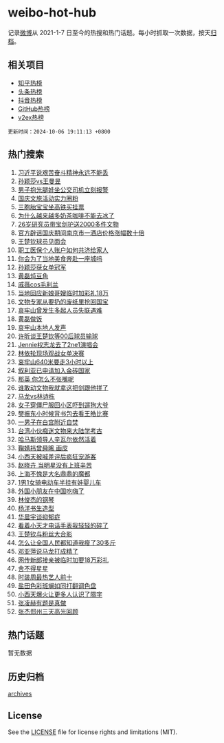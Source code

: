 # weibo-hot-hub

记录[微博](https://www.weibo.com)从 2021-1-7 日至今的热搜和热门话题。每小时抓取一次数据，按天[归档](archives)。

## 相关项目

- [知乎热榜](https://github.com/lonnyzhang423/zhihu-hot-hub)
- [头条热榜](https://github.com/lonnyzhang423/toutiao-hot-hub)
- [抖音热榜](https://github.com/lonnyzhang423/douyin-hot-hub)
- [GitHub热榜](https://github.com/lonnyzhang423/github-hot-hub)
- [v2ex热榜](https://github.com/lonnyzhang423/v2ex-hot-hub)


`更新时间：2024-10-06 19:11:13 +0800`

## 热门搜索

1. [习近平说艰苦奋斗精神永远不能丢](https://m.weibo.cn/search?containerid=100103type%3D1%26t%3D10%26q%3D%23%E4%B9%A0%E8%BF%91%E5%B9%B3%E8%AF%B4%E8%89%B0%E8%8B%A6%E5%A5%8B%E6%96%97%E7%B2%BE%E7%A5%9E%E6%B0%B8%E8%BF%9C%E4%B8%8D%E8%83%BD%E4%B8%A2%23&stream_entry_id=51&isnewpage=1&extparam=seat%3D1%26c_type%3D51%26stream_entry_id%3D51%26cate%3D10103%26dgr%3D0%26pos%3D0%26filter_type%3Drealtimehot%26q%3D%2523%25E4%25B9%25A0%25E8%25BF%2591%25E5%25B9%25B3%25E8%25AF%25B4%25E8%2589%25B0%25E8%258B%25A6%25E5%25A5%258B%25E6%2596%2597%25E7%25B2%25BE%25E7%25A5%259E%25E6%25B0%25B8%25E8%25BF%259C%25E4%25B8%258D%25E8%2583%25BD%25E4%25B8%25A2%2523%26display_time%3D1728213072%26pre_seqid%3D17282130722320117650796)
1. [孙颖莎vs王曼昱](https://m.weibo.cn/search?containerid=100103type%3D1%26t%3D10%26q%3D%23%E5%AD%99%E9%A2%96%E8%8E%8Evs%E7%8E%8B%E6%9B%BC%E6%98%B1%23&stream_entry_id=31&isnewpage=1&extparam=seat%3D1%26flag%3D1%26band_rank%3D1%26filter_type%3Drealtimehot%26q%3D%2523%25E5%25AD%2599%25E9%25A2%2596%25E8%258E%258Evs%25E7%258E%258B%25E6%259B%25BC%25E6%2598%25B1%2523%26dgr%3D0%26c_type%3D31%26cate%3D5001%26lcate%3D5001%26realpos%3D1%26pos%3D0%26stream_entry_id%3D31%26display_time%3D1728213072%26pre_seqid%3D17282130722320117650796)
1. [男子抱光腿娃坐公交司机立刻报警](https://m.weibo.cn/search?containerid=100103type%3D1%26t%3D10%26q%3D%23%E7%94%B7%E5%AD%90%E6%8A%B1%E5%85%89%E8%85%BF%E5%A8%83%E5%9D%90%E5%85%AC%E4%BA%A4%E5%8F%B8%E6%9C%BA%E7%AB%8B%E5%88%BB%E6%8A%A5%E8%AD%A6%23&stream_entry_id=31&isnewpage=1&extparam=seat%3D1%26flag%3D32768%26band_rank%3D2%26filter_type%3Drealtimehot%26q%3D%2523%25E7%2594%25B7%25E5%25AD%2590%25E6%258A%25B1%25E5%2585%2589%25E8%2585%25BF%25E5%25A8%2583%25E5%259D%2590%25E5%2585%25AC%25E4%25BA%25A4%25E5%258F%25B8%25E6%259C%25BA%25E7%25AB%258B%25E5%2588%25BB%25E6%258A%25A5%25E8%25AD%25A6%2523%26dgr%3D0%26c_type%3D31%26cate%3D5001%26lcate%3D5001%26realpos%3D2%26pos%3D1%26stream_entry_id%3D31%26display_time%3D1728213072%26pre_seqid%3D17282130722320117650796)
1. [国庆文旅活动实力圈粉](https://m.weibo.cn/search?containerid=100103type%3D1%26t%3D10%26q%3D%23%E5%9B%BD%E5%BA%86%E6%96%87%E6%97%85%E6%B4%BB%E5%8A%A8%E5%AE%9E%E5%8A%9B%E5%9C%88%E7%B2%89%23&stream_entry_id=31&isnewpage=1&extparam=seat%3D1%26flag%3D0%26band_rank%3D3%26filter_type%3Drealtimehot%26q%3D%2523%25E5%259B%25BD%25E5%25BA%2586%25E6%2596%2587%25E6%2597%2585%25E6%25B4%25BB%25E5%258A%25A8%25E5%25AE%259E%25E5%258A%259B%25E5%259C%2588%25E7%25B2%2589%2523%26dgr%3D0%26c_type%3D31%26cate%3D5001%26lcate%3D5001%26realpos%3D3%26pos%3D2%26stream_entry_id%3D31%26display_time%3D1728213072%26pre_seqid%3D17282130722320117650796)
1. [三胞胎宝宝坐高铁买挂票](https://m.weibo.cn/search?containerid=100103type%3D1%26t%3D10%26q%3D%23%E4%B8%89%E8%83%9E%E8%83%8E%E5%AE%9D%E5%AE%9D%E5%9D%90%E9%AB%98%E9%93%81%E4%B9%B0%E6%8C%82%E7%A5%A8%23&stream_entry_id=31&isnewpage=1&extparam=seat%3D1%26flag%3D0%26band_rank%3D4%26filter_type%3Drealtimehot%26q%3D%2523%25E4%25B8%2589%25E8%2583%259E%25E8%2583%258E%25E5%25AE%259D%25E5%25AE%259D%25E5%259D%2590%25E9%25AB%2598%25E9%2593%2581%25E4%25B9%25B0%25E6%258C%2582%25E7%25A5%25A8%2523%26dgr%3D0%26c_type%3D31%26cate%3D5001%26lcate%3D5001%26realpos%3D4%26pos%3D3%26stream_entry_id%3D31%26display_time%3D1728213072%26pre_seqid%3D17282130722320117650796)
1. [为什么越来越多奶茶咖啡不能去冰了](https://m.weibo.cn/search?containerid=100103type%3D1%26t%3D10%26q%3D%23%E4%B8%BA%E4%BB%80%E4%B9%88%E8%B6%8A%E6%9D%A5%E8%B6%8A%E5%A4%9A%E5%A5%B6%E8%8C%B6%E5%92%96%E5%95%A1%E4%B8%8D%E8%83%BD%E5%8E%BB%E5%86%B0%E4%BA%86%23&stream_entry_id=31&isnewpage=1&extparam=seat%3D1%26flag%3D0%26band_rank%3D5%26filter_type%3Drealtimehot%26q%3D%2523%25E4%25B8%25BA%25E4%25BB%2580%25E4%25B9%2588%25E8%25B6%258A%25E6%259D%25A5%25E8%25B6%258A%25E5%25A4%259A%25E5%25A5%25B6%25E8%258C%25B6%25E5%2592%2596%25E5%2595%25A1%25E4%25B8%258D%25E8%2583%25BD%25E5%258E%25BB%25E5%2586%25B0%25E4%25BA%2586%2523%26dgr%3D0%26c_type%3D31%26cate%3D5001%26lcate%3D5001%26realpos%3D5%26pos%3D4%26stream_entry_id%3D31%26display_time%3D1728213072%26pre_seqid%3D17282130722320117650796)
1. [26岁研究员带宝剑护送2000多件文物](https://m.weibo.cn/search?containerid=100103type%3D1%26t%3D10%26q%3D%2326%E5%B2%81%E7%A0%94%E7%A9%B6%E5%91%98%E5%B8%A6%E5%AE%9D%E5%89%91%E6%8A%A4%E9%80%812000%E5%A4%9A%E4%BB%B6%E6%96%87%E7%89%A9%23&stream_entry_id=31&isnewpage=1&extparam=seat%3D1%26flag%3D0%26band_rank%3D6%26filter_type%3Drealtimehot%26q%3D%252326%25E5%25B2%2581%25E7%25A0%2594%25E7%25A9%25B6%25E5%2591%2598%25E5%25B8%25A6%25E5%25AE%259D%25E5%2589%2591%25E6%258A%25A4%25E9%2580%25812000%25E5%25A4%259A%25E4%25BB%25B6%25E6%2596%2587%25E7%2589%25A9%2523%26dgr%3D0%26c_type%3D31%26cate%3D5001%26lcate%3D5001%26realpos%3D6%26pos%3D5%26stream_entry_id%3D31%26display_time%3D1728213072%26pre_seqid%3D17282130722320117650796)
1. [官方辟谣国庆期间南京市一酒店价格涨幅数十倍](https://m.weibo.cn/search?containerid=100103type%3D1%26t%3D10%26q%3D%23%E5%AE%98%E6%96%B9%E8%BE%9F%E8%B0%A3%E5%9B%BD%E5%BA%86%E6%9C%9F%E9%97%B4%E5%8D%97%E4%BA%AC%E5%B8%82%E4%B8%80%E9%85%92%E5%BA%97%E4%BB%B7%E6%A0%BC%E6%B6%A8%E5%B9%85%E6%95%B0%E5%8D%81%E5%80%8D%23&stream_entry_id=31&isnewpage=1&extparam=seat%3D1%26lcate%3D5001%26band_rank%3D7%26filter_type%3Drealtimehot%26pos%3D6%26c_type%3D31%26dgr%3D0%26cate%3D5001%26is_ad_pos%3D1%26q%3D%2523%25E5%25AE%2598%25E6%2596%25B9%25E8%25BE%259F%25E8%25B0%25A3%25E5%259B%25BD%25E5%25BA%2586%25E6%259C%259F%25E9%2597%25B4%25E5%258D%2597%25E4%25BA%25AC%25E5%25B8%2582%25E4%25B8%2580%25E9%2585%2592%25E5%25BA%2597%25E4%25BB%25B7%25E6%25A0%25BC%25E6%25B6%25A8%25E5%25B9%2585%25E6%2595%25B0%25E5%258D%2581%25E5%2580%258D%2523%26adid%3D258376%26stream_entry_id%3D31%26display_time%3D1728213072%26pre_seqid%3D17282130722320117650796)
1. [王楚钦球员见面会](https://m.weibo.cn/search?containerid=100103type%3D1%26t%3D10%26q%3D%23%E7%8E%8B%E6%A5%9A%E9%92%A6%E7%90%83%E5%91%98%E8%A7%81%E9%9D%A2%E4%BC%9A%23&stream_entry_id=31&isnewpage=1&extparam=seat%3D1%26flag%3D1%26band_rank%3D7%26filter_type%3Drealtimehot%26q%3D%2523%25E7%258E%258B%25E6%25A5%259A%25E9%2592%25A6%25E7%2590%2583%25E5%2591%2598%25E8%25A7%2581%25E9%259D%25A2%25E4%25BC%259A%2523%26dgr%3D0%26c_type%3D31%26cate%3D5001%26lcate%3D5001%26realpos%3D7%26pos%3D7%26stream_entry_id%3D31%26display_time%3D1728213072%26pre_seqid%3D17282130722320117650796)
1. [职工医保个人账户如何共济给家人](https://m.weibo.cn/search?containerid=100103type%3D1%26t%3D10%26q%3D%23%E8%81%8C%E5%B7%A5%E5%8C%BB%E4%BF%9D%E4%B8%AA%E4%BA%BA%E8%B4%A6%E6%88%B7%E5%A6%82%E4%BD%95%E5%85%B1%E6%B5%8E%E7%BB%99%E5%AE%B6%E4%BA%BA%23&stream_entry_id=31&isnewpage=1&extparam=seat%3D1%26flag%3D0%26band_rank%3D8%26filter_type%3Drealtimehot%26q%3D%2523%25E8%2581%258C%25E5%25B7%25A5%25E5%258C%25BB%25E4%25BF%259D%25E4%25B8%25AA%25E4%25BA%25BA%25E8%25B4%25A6%25E6%2588%25B7%25E5%25A6%2582%25E4%25BD%2595%25E5%2585%25B1%25E6%25B5%258E%25E7%25BB%2599%25E5%25AE%25B6%25E4%25BA%25BA%2523%26dgr%3D0%26c_type%3D31%26cate%3D5001%26lcate%3D5001%26realpos%3D8%26pos%3D8%26stream_entry_id%3D31%26display_time%3D1728213072%26pre_seqid%3D17282130722320117650796)
1. [你会为了当地美食奔赴一座城吗](https://m.weibo.cn/search?containerid=100103type%3D1%26t%3D10%26q%3D%23%E4%BD%A0%E4%BC%9A%E4%B8%BA%E4%BA%86%E5%BD%93%E5%9C%B0%E7%BE%8E%E9%A3%9F%E5%A5%94%E8%B5%B4%E4%B8%80%E5%BA%A7%E5%9F%8E%E5%90%97%23&stream_entry_id=31&isnewpage=1&extparam=seat%3D1%26flag%3D0%26band_rank%3D9%26filter_type%3Drealtimehot%26q%3D%2523%25E4%25BD%25A0%25E4%25BC%259A%25E4%25B8%25BA%25E4%25BA%2586%25E5%25BD%2593%25E5%259C%25B0%25E7%25BE%258E%25E9%25A3%259F%25E5%25A5%2594%25E8%25B5%25B4%25E4%25B8%2580%25E5%25BA%25A7%25E5%259F%258E%25E5%2590%2597%2523%26dgr%3D0%26c_type%3D31%26cate%3D5001%26lcate%3D5001%26realpos%3D9%26pos%3D9%26stream_entry_id%3D31%26display_time%3D1728213072%26pre_seqid%3D17282130722320117650796)
1. [孙颖莎获女单冠军](https://m.weibo.cn/search?containerid=100103type%3D1%26t%3D10%26q%3D%E5%AD%99%E9%A2%96%E8%8E%8E%E8%8E%B7%E5%A5%B3%E5%8D%95%E5%86%A0%E5%86%9B&stream_entry_id=31&isnewpage=1&extparam=seat%3D1%26flag%3D1%26band_rank%3D10%26filter_type%3Drealtimehot%26q%3D%25E5%25AD%2599%25E9%25A2%2596%25E8%258E%258E%25E8%258E%25B7%25E5%25A5%25B3%25E5%258D%2595%25E5%2586%25A0%25E5%2586%259B%26dgr%3D0%26c_type%3D31%26cate%3D5001%26lcate%3D5001%26realpos%3D10%26pos%3D10%26stream_entry_id%3D31%26display_time%3D1728213072%26pre_seqid%3D17282130722320117650796)
1. [黄磊炖豆角](https://m.weibo.cn/search?containerid=100103type%3D1%26t%3D10%26q%3D%E9%BB%84%E7%A3%8A%E7%82%96%E8%B1%86%E8%A7%92&stream_entry_id=31&isnewpage=1&extparam=seat%3D1%26flag%3D1%26band_rank%3D11%26filter_type%3Drealtimehot%26q%3D%25E9%25BB%2584%25E7%25A3%258A%25E7%2582%2596%25E8%25B1%2586%25E8%25A7%2592%26dgr%3D0%26c_type%3D31%26cate%3D5001%26lcate%3D5001%26realpos%3D11%26pos%3D11%26stream_entry_id%3D31%26display_time%3D1728213072%26pre_seqid%3D17282130722320117650796)
1. [戚薇cos毛利兰](https://m.weibo.cn/search?containerid=100103type%3D1%26t%3D10%26q%3D%23%E6%88%9A%E8%96%87cos%E6%AF%9B%E5%88%A9%E5%85%B0%23&stream_entry_id=31&isnewpage=1&extparam=seat%3D1%26flag%3D1%26band_rank%3D12%26filter_type%3Drealtimehot%26q%3D%2523%25E6%2588%259A%25E8%2596%2587cos%25E6%25AF%259B%25E5%2588%25A9%25E5%2585%25B0%2523%26dgr%3D0%26c_type%3D31%26cate%3D5001%26lcate%3D5001%26realpos%3D12%26pos%3D12%26stream_entry_id%3D31%26display_time%3D1728213072%26pre_seqid%3D17282130722320117650796)
1. [当地回应新娘哥嫂临时加彩礼18万](https://m.weibo.cn/search?containerid=100103type%3D1%26t%3D10%26q%3D%23%E5%BD%93%E5%9C%B0%E5%9B%9E%E5%BA%94%E6%96%B0%E5%A8%98%E5%93%A5%E5%AB%82%E4%B8%B4%E6%97%B6%E5%8A%A0%E5%BD%A9%E7%A4%BC18%E4%B8%87%23&stream_entry_id=31&isnewpage=1&extparam=seat%3D1%26flag%3D1%26band_rank%3D13%26filter_type%3Drealtimehot%26q%3D%2523%25E5%25BD%2593%25E5%259C%25B0%25E5%259B%259E%25E5%25BA%2594%25E6%2596%25B0%25E5%25A8%2598%25E5%2593%25A5%25E5%25AB%2582%25E4%25B8%25B4%25E6%2597%25B6%25E5%258A%25A0%25E5%25BD%25A9%25E7%25A4%25BC18%25E4%25B8%2587%2523%26dgr%3D0%26c_type%3D31%26cate%3D5001%26lcate%3D5001%26realpos%3D13%26pos%3D13%26stream_entry_id%3D31%26display_time%3D1728213072%26pre_seqid%3D17282130722320117650796)
1. [文物专家从要扔的废纸里抢回国宝](https://m.weibo.cn/search?containerid=100103type%3D1%26t%3D10%26q%3D%23%E6%96%87%E7%89%A9%E4%B8%93%E5%AE%B6%E4%BB%8E%E8%A6%81%E6%89%94%E7%9A%84%E5%BA%9F%E7%BA%B8%E9%87%8C%E6%8A%A2%E5%9B%9E%E5%9B%BD%E5%AE%9D%23&stream_entry_id=31&isnewpage=1&extparam=seat%3D1%26flag%3D1%26band_rank%3D14%26filter_type%3Drealtimehot%26q%3D%2523%25E6%2596%2587%25E7%2589%25A9%25E4%25B8%2593%25E5%25AE%25B6%25E4%25BB%258E%25E8%25A6%2581%25E6%2589%2594%25E7%259A%2584%25E5%25BA%259F%25E7%25BA%25B8%25E9%2587%258C%25E6%258A%25A2%25E5%259B%259E%25E5%259B%25BD%25E5%25AE%259D%2523%26dgr%3D0%26c_type%3D31%26cate%3D5001%26lcate%3D5001%26realpos%3D14%26pos%3D14%26stream_entry_id%3D31%26display_time%3D1728213072%26pre_seqid%3D17282130722320117650796)
1. [哀牢山曾发生多起人员失联遇难](https://m.weibo.cn/search?containerid=100103type%3D1%26t%3D10%26q%3D%23%E5%93%80%E7%89%A2%E5%B1%B1%E6%9B%BE%E5%8F%91%E7%94%9F%E5%A4%9A%E8%B5%B7%E4%BA%BA%E5%91%98%E5%A4%B1%E8%81%94%E9%81%87%E9%9A%BE%23&stream_entry_id=31&isnewpage=1&extparam=seat%3D1%26flag%3D0%26band_rank%3D15%26filter_type%3Drealtimehot%26q%3D%2523%25E5%2593%2580%25E7%2589%25A2%25E5%25B1%25B1%25E6%259B%25BE%25E5%258F%2591%25E7%2594%259F%25E5%25A4%259A%25E8%25B5%25B7%25E4%25BA%25BA%25E5%2591%2598%25E5%25A4%25B1%25E8%2581%2594%25E9%2581%2587%25E9%259A%25BE%2523%26dgr%3D0%26c_type%3D31%26cate%3D5001%26lcate%3D5001%26realpos%3D15%26pos%3D15%26stream_entry_id%3D31%26display_time%3D1728213072%26pre_seqid%3D17282130722320117650796)
1. [黄磊做饭](https://m.weibo.cn/search?containerid=100103type%3D1%26t%3D10%26q%3D%E9%BB%84%E7%A3%8A%E5%81%9A%E9%A5%AD&stream_entry_id=31&isnewpage=1&extparam=seat%3D1%26flag%3D2%26band_rank%3D16%26filter_type%3Drealtimehot%26q%3D%25E9%25BB%2584%25E7%25A3%258A%25E5%2581%259A%25E9%25A5%25AD%26dgr%3D0%26c_type%3D31%26cate%3D5001%26lcate%3D5001%26realpos%3D16%26pos%3D16%26stream_entry_id%3D31%26display_time%3D1728213072%26pre_seqid%3D17282130722320117650796)
1. [哀牢山本地人发声](https://m.weibo.cn/search?containerid=100103type%3D1%26t%3D10%26q%3D%23%E5%93%80%E7%89%A2%E5%B1%B1%E6%9C%AC%E5%9C%B0%E4%BA%BA%E5%8F%91%E5%A3%B0%23&stream_entry_id=31&isnewpage=1&extparam=seat%3D1%26flag%3D2%26band_rank%3D17%26filter_type%3Drealtimehot%26q%3D%2523%25E5%2593%2580%25E7%2589%25A2%25E5%25B1%25B1%25E6%259C%25AC%25E5%259C%25B0%25E4%25BA%25BA%25E5%258F%2591%25E5%25A3%25B0%2523%26dgr%3D0%26c_type%3D31%26cate%3D5001%26lcate%3D5001%26realpos%3D17%26pos%3D17%26stream_entry_id%3D31%26display_time%3D1728213072%26pre_seqid%3D17282130722320117650796)
1. [许昕谈王楚钦等00后球员输球](https://m.weibo.cn/search?containerid=100103type%3D1%26t%3D10%26q%3D%23%E8%AE%B8%E6%98%95%E8%B0%88%E7%8E%8B%E6%A5%9A%E9%92%A6%E7%AD%8900%E5%90%8E%E7%90%83%E5%91%98%E8%BE%93%E7%90%83%23&stream_entry_id=31&isnewpage=1&extparam=seat%3D1%26flag%3D1%26band_rank%3D18%26filter_type%3Drealtimehot%26q%3D%2523%25E8%25AE%25B8%25E6%2598%2595%25E8%25B0%2588%25E7%258E%258B%25E6%25A5%259A%25E9%2592%25A6%25E7%25AD%258900%25E5%2590%258E%25E7%2590%2583%25E5%2591%2598%25E8%25BE%2593%25E7%2590%2583%2523%26dgr%3D0%26c_type%3D31%26cate%3D5001%26lcate%3D5001%26realpos%3D18%26pos%3D18%26stream_entry_id%3D31%26display_time%3D1728213072%26pre_seqid%3D17282130722320117650796)
1. [Jennie权志龙去了2ne1演唱会](https://m.weibo.cn/search?containerid=100103type%3D1%26t%3D10%26q%3D%23Jennie%E6%9D%83%E5%BF%97%E9%BE%99%E5%8E%BB%E4%BA%862ne1%E6%BC%94%E5%94%B1%E4%BC%9A%23&stream_entry_id=31&isnewpage=1&extparam=seat%3D1%26flag%3D1%26band_rank%3D19%26filter_type%3Drealtimehot%26q%3D%2523Jennie%25E6%259D%2583%25E5%25BF%2597%25E9%25BE%2599%25E5%258E%25BB%25E4%25BA%25862ne1%25E6%25BC%2594%25E5%2594%25B1%25E4%25BC%259A%2523%26dgr%3D0%26c_type%3D31%26cate%3D5001%26lcate%3D5001%26realpos%3D19%26pos%3D19%26stream_entry_id%3D31%26display_time%3D1728213072%26pre_seqid%3D17282130722320117650796)
1. [林依轮现场观战女单决赛](https://m.weibo.cn/search?containerid=100103type%3D1%26t%3D10%26q%3D%23%E6%9E%97%E4%BE%9D%E8%BD%AE%E7%8E%B0%E5%9C%BA%E8%A7%82%E6%88%98%E5%A5%B3%E5%8D%95%E5%86%B3%E8%B5%9B%23&stream_entry_id=31&isnewpage=1&extparam=seat%3D1%26flag%3D1%26band_rank%3D20%26filter_type%3Drealtimehot%26q%3D%2523%25E6%259E%2597%25E4%25BE%259D%25E8%25BD%25AE%25E7%258E%25B0%25E5%259C%25BA%25E8%25A7%2582%25E6%2588%2598%25E5%25A5%25B3%25E5%258D%2595%25E5%2586%25B3%25E8%25B5%259B%2523%26dgr%3D0%26c_type%3D31%26cate%3D5001%26lcate%3D5001%26realpos%3D20%26pos%3D20%26stream_entry_id%3D31%26display_time%3D1728213072%26pre_seqid%3D17282130722320117650796)
1. [哀牢山640米要走3小时以上](https://m.weibo.cn/search?containerid=100103type%3D1%26t%3D10%26q%3D%23%E5%93%80%E7%89%A2%E5%B1%B1640%E7%B1%B3%E8%A6%81%E8%B5%B03%E5%B0%8F%E6%97%B6%E4%BB%A5%E4%B8%8A%23&stream_entry_id=31&isnewpage=1&extparam=seat%3D1%26flag%3D1%26band_rank%3D21%26filter_type%3Drealtimehot%26q%3D%2523%25E5%2593%2580%25E7%2589%25A2%25E5%25B1%25B1640%25E7%25B1%25B3%25E8%25A6%2581%25E8%25B5%25B03%25E5%25B0%258F%25E6%2597%25B6%25E4%25BB%25A5%25E4%25B8%258A%2523%26dgr%3D0%26c_type%3D31%26cate%3D5001%26lcate%3D5001%26realpos%3D21%26pos%3D21%26stream_entry_id%3D31%26display_time%3D1728213072%26pre_seqid%3D17282130722320117650796)
1. [叙利亚已申请加入金砖国家](https://m.weibo.cn/search?containerid=100103type%3D1%26t%3D10%26q%3D%23%E5%8F%99%E5%88%A9%E4%BA%9A%E5%B7%B2%E7%94%B3%E8%AF%B7%E5%8A%A0%E5%85%A5%E9%87%91%E7%A0%96%E5%9B%BD%E5%AE%B6%23&stream_entry_id=31&isnewpage=1&extparam=seat%3D1%26flag%3D1%26band_rank%3D22%26filter_type%3Drealtimehot%26q%3D%2523%25E5%258F%2599%25E5%2588%25A9%25E4%25BA%259A%25E5%25B7%25B2%25E7%2594%25B3%25E8%25AF%25B7%25E5%258A%25A0%25E5%2585%25A5%25E9%2587%2591%25E7%25A0%2596%25E5%259B%25BD%25E5%25AE%25B6%2523%26dgr%3D0%26c_type%3D31%26cate%3D5001%26lcate%3D5001%26realpos%3D22%26pos%3D22%26stream_entry_id%3D31%26display_time%3D1728213072%26pre_seqid%3D17282130722320117650796)
1. [那英 你怎么不张嘴呢](https://m.weibo.cn/search?containerid=100103type%3D1%26t%3D10%26q%3D%E9%82%A3%E8%8B%B1+%E4%BD%A0%E6%80%8E%E4%B9%88%E4%B8%8D%E5%BC%A0%E5%98%B4%E5%91%A2&stream_entry_id=31&isnewpage=1&extparam=seat%3D1%26flag%3D2%26band_rank%3D23%26filter_type%3Drealtimehot%26q%3D%25E9%2582%25A3%25E8%258B%25B1%2520%25E4%25BD%25A0%25E6%2580%258E%25E4%25B9%2588%25E4%25B8%258D%25E5%25BC%25A0%25E5%2598%25B4%25E5%2591%25A2%26dgr%3D0%26c_type%3D31%26cate%3D5001%26lcate%3D5001%26realpos%3D23%26pos%3D23%26stream_entry_id%3D31%26display_time%3D1728213072%26pre_seqid%3D17282130722320117650796)
1. [谁敢动文物我就拿这把剑跟他拼了](https://m.weibo.cn/search?containerid=100103type%3D1%26t%3D10%26q%3D%23%E8%B0%81%E6%95%A2%E5%8A%A8%E6%96%87%E7%89%A9%E6%88%91%E5%B0%B1%E6%8B%BF%E8%BF%99%E6%8A%8A%E5%89%91%E8%B7%9F%E4%BB%96%E6%8B%BC%E4%BA%86%23&stream_entry_id=31&isnewpage=1&extparam=seat%3D1%26flag%3D0%26band_rank%3D24%26filter_type%3Drealtimehot%26q%3D%2523%25E8%25B0%2581%25E6%2595%25A2%25E5%258A%25A8%25E6%2596%2587%25E7%2589%25A9%25E6%2588%2591%25E5%25B0%25B1%25E6%258B%25BF%25E8%25BF%2599%25E6%258A%258A%25E5%2589%2591%25E8%25B7%259F%25E4%25BB%2596%25E6%258B%25BC%25E4%25BA%2586%2523%26dgr%3D0%26c_type%3D31%26cate%3D5001%26lcate%3D5001%26realpos%3D24%26pos%3D24%26stream_entry_id%3D31%26display_time%3D1728213072%26pre_seqid%3D17282130722320117650796)
1. [马龙vs林诗栋](https://m.weibo.cn/search?containerid=100103type%3D1%26t%3D10%26q%3D%23%E9%A9%AC%E9%BE%99vs%E6%9E%97%E8%AF%97%E6%A0%8B%23&stream_entry_id=31&isnewpage=1&extparam=seat%3D1%26flag%3D1%26band_rank%3D25%26filter_type%3Drealtimehot%26q%3D%2523%25E9%25A9%25AC%25E9%25BE%2599vs%25E6%259E%2597%25E8%25AF%2597%25E6%25A0%258B%2523%26dgr%3D0%26c_type%3D31%26cate%3D5001%26lcate%3D5001%26realpos%3D25%26pos%3D25%26stream_entry_id%3D31%26display_time%3D1728213072%26pre_seqid%3D17282130722320117650796)
1. [女子穿僵尸服回小区吓到遛狗大爷](https://m.weibo.cn/search?containerid=100103type%3D1%26t%3D10%26q%3D%23%E5%A5%B3%E5%AD%90%E7%A9%BF%E5%83%B5%E5%B0%B8%E6%9C%8D%E5%9B%9E%E5%B0%8F%E5%8C%BA%E5%90%93%E5%88%B0%E9%81%9B%E7%8B%97%E5%A4%A7%E7%88%B7%23&stream_entry_id=31&isnewpage=1&extparam=seat%3D1%26flag%3D0%26band_rank%3D26%26filter_type%3Drealtimehot%26q%3D%2523%25E5%25A5%25B3%25E5%25AD%2590%25E7%25A9%25BF%25E5%2583%25B5%25E5%25B0%25B8%25E6%259C%258D%25E5%259B%259E%25E5%25B0%258F%25E5%258C%25BA%25E5%2590%2593%25E5%2588%25B0%25E9%2581%259B%25E7%258B%2597%25E5%25A4%25A7%25E7%2588%25B7%2523%26dgr%3D0%26c_type%3D31%26cate%3D5001%26lcate%3D5001%26realpos%3D26%26pos%3D26%26stream_entry_id%3D31%26display_time%3D1728213072%26pre_seqid%3D17282130722320117650796)
1. [樊振东小时候背书包去看王皓比赛](https://m.weibo.cn/search?containerid=100103type%3D1%26t%3D10%26q%3D%23%E6%A8%8A%E6%8C%AF%E4%B8%9C%E5%B0%8F%E6%97%B6%E5%80%99%E8%83%8C%E4%B9%A6%E5%8C%85%E5%8E%BB%E7%9C%8B%E7%8E%8B%E7%9A%93%E6%AF%94%E8%B5%9B%23&stream_entry_id=31&isnewpage=1&extparam=seat%3D1%26flag%3D32768%26band_rank%3D27%26filter_type%3Drealtimehot%26q%3D%2523%25E6%25A8%258A%25E6%258C%25AF%25E4%25B8%259C%25E5%25B0%258F%25E6%2597%25B6%25E5%2580%2599%25E8%2583%258C%25E4%25B9%25A6%25E5%258C%2585%25E5%258E%25BB%25E7%259C%258B%25E7%258E%258B%25E7%259A%2593%25E6%25AF%2594%25E8%25B5%259B%2523%26dgr%3D0%26c_type%3D31%26cate%3D5001%26lcate%3D5001%26realpos%3D27%26pos%3D27%26stream_entry_id%3D31%26display_time%3D1728213072%26pre_seqid%3D17282130722320117650796)
1. [一男子在白宫附近自焚](https://m.weibo.cn/search?containerid=100103type%3D1%26t%3D10%26q%3D%23%E4%B8%80%E7%94%B7%E5%AD%90%E5%9C%A8%E7%99%BD%E5%AE%AB%E9%99%84%E8%BF%91%E8%87%AA%E7%84%9A%23&stream_entry_id=31&isnewpage=1&extparam=seat%3D1%26flag%3D1%26band_rank%3D28%26filter_type%3Drealtimehot%26q%3D%2523%25E4%25B8%2580%25E7%2594%25B7%25E5%25AD%2590%25E5%259C%25A8%25E7%2599%25BD%25E5%25AE%25AB%25E9%2599%2584%25E8%25BF%2591%25E8%2587%25AA%25E7%2584%259A%2523%26dgr%3D0%26c_type%3D31%26cate%3D5001%26lcate%3D5001%26realpos%3D28%26pos%3D28%26stream_entry_id%3D31%26display_time%3D1728213072%26pre_seqid%3D17282130722320117650796)
1. [台湾小伙痴迷文物来大陆学考古](https://m.weibo.cn/search?containerid=100103type%3D1%26t%3D10%26q%3D%23%E5%8F%B0%E6%B9%BE%E5%B0%8F%E4%BC%99%E7%97%B4%E8%BF%B7%E6%96%87%E7%89%A9%E6%9D%A5%E5%A4%A7%E9%99%86%E5%AD%A6%E8%80%83%E5%8F%A4%23&stream_entry_id=31&isnewpage=1&extparam=seat%3D1%26flag%3D1%26band_rank%3D29%26filter_type%3Drealtimehot%26q%3D%2523%25E5%258F%25B0%25E6%25B9%25BE%25E5%25B0%258F%25E4%25BC%2599%25E7%2597%25B4%25E8%25BF%25B7%25E6%2596%2587%25E7%2589%25A9%25E6%259D%25A5%25E5%25A4%25A7%25E9%2599%2586%25E5%25AD%25A6%25E8%2580%2583%25E5%258F%25A4%2523%26dgr%3D0%26c_type%3D31%26cate%3D5001%26lcate%3D5001%26realpos%3D29%26pos%3D29%26stream_entry_id%3D31%26display_time%3D1728213072%26pre_seqid%3D17282130722320117650796)
1. [哈马斯领导人辛瓦尔依然活着](https://m.weibo.cn/search?containerid=100103type%3D1%26t%3D10%26q%3D%23%E5%93%88%E9%A9%AC%E6%96%AF%E9%A2%86%E5%AF%BC%E4%BA%BA%E8%BE%9B%E7%93%A6%E5%B0%94%E4%BE%9D%E7%84%B6%E6%B4%BB%E7%9D%80%23&stream_entry_id=31&isnewpage=1&extparam=seat%3D1%26flag%3D1%26band_rank%3D30%26filter_type%3Drealtimehot%26q%3D%2523%25E5%2593%2588%25E9%25A9%25AC%25E6%2596%25AF%25E9%25A2%2586%25E5%25AF%25BC%25E4%25BA%25BA%25E8%25BE%259B%25E7%2593%25A6%25E5%25B0%2594%25E4%25BE%259D%25E7%2584%25B6%25E6%25B4%25BB%25E7%259D%2580%2523%26dgr%3D0%26c_type%3D31%26cate%3D5001%26lcate%3D5001%26realpos%3D30%26pos%3D30%26stream_entry_id%3D31%26display_time%3D1728213072%26pre_seqid%3D17282130722320117650796)
1. [鞠婧祎曾舜晞 画皮](https://m.weibo.cn/search?containerid=100103type%3D1%26t%3D10%26q%3D%E9%9E%A0%E5%A9%A7%E7%A5%8E%E6%9B%BE%E8%88%9C%E6%99%9E+%E7%94%BB%E7%9A%AE&stream_entry_id=31&isnewpage=1&extparam=seat%3D1%26flag%3D0%26band_rank%3D31%26filter_type%3Drealtimehot%26q%3D%25E9%259E%25A0%25E5%25A9%25A7%25E7%25A5%258E%25E6%259B%25BE%25E8%2588%259C%25E6%2599%259E%2520%25E7%2594%25BB%25E7%259A%25AE%26dgr%3D0%26c_type%3D31%26cate%3D5001%26lcate%3D5001%26realpos%3D31%26pos%3D31%26stream_entry_id%3D31%26display_time%3D1728213072%26pre_seqid%3D17282130722320117650796)
1. [小西天被喊差评后疯狂宠游客](https://m.weibo.cn/search?containerid=100103type%3D1%26t%3D10%26q%3D%23%E5%B0%8F%E8%A5%BF%E5%A4%A9%E8%A2%AB%E5%96%8A%E5%B7%AE%E8%AF%84%E5%90%8E%E7%96%AF%E7%8B%82%E5%AE%A0%E6%B8%B8%E5%AE%A2%23&stream_entry_id=31&isnewpage=1&extparam=seat%3D1%26flag%3D1%26band_rank%3D32%26filter_type%3Drealtimehot%26q%3D%2523%25E5%25B0%258F%25E8%25A5%25BF%25E5%25A4%25A9%25E8%25A2%25AB%25E5%2596%258A%25E5%25B7%25AE%25E8%25AF%2584%25E5%2590%258E%25E7%2596%25AF%25E7%258B%2582%25E5%25AE%25A0%25E6%25B8%25B8%25E5%25AE%25A2%2523%26dgr%3D0%26c_type%3D31%26cate%3D5001%26lcate%3D5001%26realpos%3D32%26pos%3D32%26stream_entry_id%3D31%26display_time%3D1728213072%26pre_seqid%3D17282130722320117650796)
1. [赵晓卉 当明星没有上班辛苦](https://m.weibo.cn/search?containerid=100103type%3D1%26t%3D10%26q%3D%E8%B5%B5%E6%99%93%E5%8D%89+%E5%BD%93%E6%98%8E%E6%98%9F%E6%B2%A1%E6%9C%89%E4%B8%8A%E7%8F%AD%E8%BE%9B%E8%8B%A6&stream_entry_id=31&isnewpage=1&extparam=seat%3D1%26flag%3D0%26band_rank%3D33%26filter_type%3Drealtimehot%26q%3D%25E8%25B5%25B5%25E6%2599%2593%25E5%258D%2589%2520%25E5%25BD%2593%25E6%2598%258E%25E6%2598%259F%25E6%25B2%25A1%25E6%259C%2589%25E4%25B8%258A%25E7%258F%25AD%25E8%25BE%259B%25E8%258B%25A6%26dgr%3D0%26c_type%3D31%26cate%3D5001%26lcate%3D5001%26realpos%3D33%26pos%3D33%26stream_entry_id%3D31%26display_time%3D1728213072%26pre_seqid%3D17282130722320117650796)
1. [上海不愧是大名鼎鼎的魔都](https://m.weibo.cn/search?containerid=100103type%3D1%26t%3D10%26q%3D%23%E4%B8%8A%E6%B5%B7%E4%B8%8D%E6%84%A7%E6%98%AF%E5%A4%A7%E5%90%8D%E9%BC%8E%E9%BC%8E%E7%9A%84%E9%AD%94%E9%83%BD%23&stream_entry_id=31&isnewpage=1&extparam=seat%3D1%26flag%3D1%26band_rank%3D34%26filter_type%3Drealtimehot%26q%3D%2523%25E4%25B8%258A%25E6%25B5%25B7%25E4%25B8%258D%25E6%2584%25A7%25E6%2598%25AF%25E5%25A4%25A7%25E5%2590%258D%25E9%25BC%258E%25E9%25BC%258E%25E7%259A%2584%25E9%25AD%2594%25E9%2583%25BD%2523%26dgr%3D0%26c_type%3D31%26cate%3D5001%26lcate%3D5001%26realpos%3D34%26pos%3D34%26stream_entry_id%3D31%26display_time%3D1728213072%26pre_seqid%3D17282130722320117650796)
1. [1男1女骑电动车半挂有娃婴儿车](https://m.weibo.cn/search?containerid=100103type%3D1%26t%3D10%26q%3D%231%E7%94%B71%E5%A5%B3%E9%AA%91%E7%94%B5%E5%8A%A8%E8%BD%A6%E5%8D%8A%E6%8C%82%E6%9C%89%E5%A8%83%E5%A9%B4%E5%84%BF%E8%BD%A6%23&stream_entry_id=31&isnewpage=1&extparam=seat%3D1%26flag%3D1%26band_rank%3D35%26filter_type%3Drealtimehot%26q%3D%25231%25E7%2594%25B71%25E5%25A5%25B3%25E9%25AA%2591%25E7%2594%25B5%25E5%258A%25A8%25E8%25BD%25A6%25E5%258D%258A%25E6%258C%2582%25E6%259C%2589%25E5%25A8%2583%25E5%25A9%25B4%25E5%2584%25BF%25E8%25BD%25A6%2523%26dgr%3D0%26c_type%3D31%26cate%3D5001%26lcate%3D5001%26realpos%3D35%26pos%3D35%26stream_entry_id%3D31%26display_time%3D1728213072%26pre_seqid%3D17282130722320117650796)
1. [外国小朋友在中国吃嗨了](https://m.weibo.cn/search?containerid=100103type%3D1%26t%3D10%26q%3D%23%E5%A4%96%E5%9B%BD%E5%B0%8F%E6%9C%8B%E5%8F%8B%E5%9C%A8%E4%B8%AD%E5%9B%BD%E5%90%83%E5%97%A8%E4%BA%86%23&stream_entry_id=31&isnewpage=1&extparam=seat%3D1%26flag%3D0%26band_rank%3D36%26filter_type%3Drealtimehot%26q%3D%2523%25E5%25A4%2596%25E5%259B%25BD%25E5%25B0%258F%25E6%259C%258B%25E5%258F%258B%25E5%259C%25A8%25E4%25B8%25AD%25E5%259B%25BD%25E5%2590%2583%25E5%2597%25A8%25E4%25BA%2586%2523%26dgr%3D0%26c_type%3D31%26cate%3D5001%26lcate%3D5001%26realpos%3D36%26pos%3D36%26stream_entry_id%3D31%26display_time%3D1728213072%26pre_seqid%3D17282130722320117650796)
1. [林俊杰的钢琴](https://m.weibo.cn/search?containerid=100103type%3D1%26t%3D10%26q%3D%23%E6%9E%97%E4%BF%8A%E6%9D%B0%E7%9A%84%E9%92%A2%E7%90%B4%23&stream_entry_id=31&isnewpage=1&extparam=seat%3D1%26flag%3D1%26band_rank%3D37%26filter_type%3Drealtimehot%26q%3D%2523%25E6%259E%2597%25E4%25BF%258A%25E6%259D%25B0%25E7%259A%2584%25E9%2592%25A2%25E7%2590%25B4%2523%26dgr%3D0%26c_type%3D31%26cate%3D5001%26lcate%3D5001%26realpos%3D37%26pos%3D37%26stream_entry_id%3D31%26display_time%3D1728213072%26pre_seqid%3D17282130722320117650796)
1. [杨洋书生造型](https://m.weibo.cn/search?containerid=100103type%3D1%26t%3D10%26q%3D%23%E6%9D%A8%E6%B4%8B%E4%B9%A6%E7%94%9F%E9%80%A0%E5%9E%8B%23&stream_entry_id=31&isnewpage=1&extparam=seat%3D1%26flag%3D0%26band_rank%3D38%26filter_type%3Drealtimehot%26q%3D%2523%25E6%259D%25A8%25E6%25B4%258B%25E4%25B9%25A6%25E7%2594%259F%25E9%2580%25A0%25E5%259E%258B%2523%26dgr%3D0%26c_type%3D31%26cate%3D5001%26lcate%3D5001%26realpos%3D38%26pos%3D38%26stream_entry_id%3D31%26display_time%3D1728213072%26pre_seqid%3D17282130722320117650796)
1. [华晨宇谈抑郁症](https://m.weibo.cn/search?containerid=100103type%3D1%26t%3D10%26q%3D%E5%8D%8E%E6%99%A8%E5%AE%87%E8%B0%88%E6%8A%91%E9%83%81%E7%97%87&stream_entry_id=31&isnewpage=1&extparam=seat%3D1%26flag%3D0%26band_rank%3D39%26filter_type%3Drealtimehot%26q%3D%25E5%258D%258E%25E6%2599%25A8%25E5%25AE%2587%25E8%25B0%2588%25E6%258A%2591%25E9%2583%2581%25E7%2597%2587%26dgr%3D0%26c_type%3D31%26cate%3D5001%26lcate%3D5001%26realpos%3D39%26pos%3D39%26stream_entry_id%3D31%26display_time%3D1728213072%26pre_seqid%3D17282130722320117650796)
1. [看着小天才电话手表我轻轻的碎了](https://m.weibo.cn/search?containerid=100103type%3D1%26t%3D10%26q%3D%23%E7%9C%8B%E7%9D%80%E5%B0%8F%E5%A4%A9%E6%89%8D%E7%94%B5%E8%AF%9D%E6%89%8B%E8%A1%A8%E6%88%91%E8%BD%BB%E8%BD%BB%E7%9A%84%E7%A2%8E%E4%BA%86%23&stream_entry_id=31&isnewpage=1&extparam=seat%3D1%26flag%3D1%26band_rank%3D40%26filter_type%3Drealtimehot%26q%3D%2523%25E7%259C%258B%25E7%259D%2580%25E5%25B0%258F%25E5%25A4%25A9%25E6%2589%258D%25E7%2594%25B5%25E8%25AF%259D%25E6%2589%258B%25E8%25A1%25A8%25E6%2588%2591%25E8%25BD%25BB%25E8%25BD%25BB%25E7%259A%2584%25E7%25A2%258E%25E4%25BA%2586%2523%26dgr%3D0%26c_type%3D31%26cate%3D5001%26lcate%3D5001%26realpos%3D40%26pos%3D40%26stream_entry_id%3D31%26display_time%3D1728213072%26pre_seqid%3D17282130722320117650796)
1. [王楚钦与粉丝大合影](https://m.weibo.cn/search?containerid=100103type%3D1%26t%3D10%26q%3D%23%E7%8E%8B%E6%A5%9A%E9%92%A6%E4%B8%8E%E7%B2%89%E4%B8%9D%E5%A4%A7%E5%90%88%E5%BD%B1%23&stream_entry_id=31&isnewpage=1&extparam=seat%3D1%26flag%3D1%26band_rank%3D41%26filter_type%3Drealtimehot%26q%3D%2523%25E7%258E%258B%25E6%25A5%259A%25E9%2592%25A6%25E4%25B8%258E%25E7%25B2%2589%25E4%25B8%259D%25E5%25A4%25A7%25E5%2590%2588%25E5%25BD%25B1%2523%26dgr%3D0%26c_type%3D31%26cate%3D5001%26lcate%3D5001%26realpos%3D41%26pos%3D41%26stream_entry_id%3D31%26display_time%3D1728213072%26pre_seqid%3D17282130722320117650796)
1. [怎么让全国人民都知道我瘦了30多斤](https://m.weibo.cn/search?containerid=100103type%3D1%26t%3D10%26q%3D%23%E6%80%8E%E4%B9%88%E8%AE%A9%E5%85%A8%E5%9B%BD%E4%BA%BA%E6%B0%91%E9%83%BD%E7%9F%A5%E9%81%93%E6%88%91%E7%98%A6%E4%BA%8630%E5%A4%9A%E6%96%A4%23&stream_entry_id=31&isnewpage=1&extparam=seat%3D1%26flag%3D0%26band_rank%3D42%26filter_type%3Drealtimehot%26q%3D%2523%25E6%2580%258E%25E4%25B9%2588%25E8%25AE%25A9%25E5%2585%25A8%25E5%259B%25BD%25E4%25BA%25BA%25E6%25B0%2591%25E9%2583%25BD%25E7%259F%25A5%25E9%2581%2593%25E6%2588%2591%25E7%2598%25A6%25E4%25BA%258630%25E5%25A4%259A%25E6%2596%25A4%2523%26dgr%3D0%26c_type%3D31%26cate%3D5001%26lcate%3D5001%26realpos%3D42%26pos%3D42%26stream_entry_id%3D31%26display_time%3D1728213072%26pre_seqid%3D17282130722320117650796)
1. [邓亚萍说马龙打成精了](https://m.weibo.cn/search?containerid=100103type%3D1%26t%3D10%26q%3D%23%E9%82%93%E4%BA%9A%E8%90%8D%E8%AF%B4%E9%A9%AC%E9%BE%99%E6%89%93%E6%88%90%E7%B2%BE%E4%BA%86%23&stream_entry_id=31&isnewpage=1&extparam=seat%3D1%26flag%3D1%26band_rank%3D43%26filter_type%3Drealtimehot%26q%3D%2523%25E9%2582%2593%25E4%25BA%259A%25E8%2590%258D%25E8%25AF%25B4%25E9%25A9%25AC%25E9%25BE%2599%25E6%2589%2593%25E6%2588%2590%25E7%25B2%25BE%25E4%25BA%2586%2523%26dgr%3D0%26c_type%3D31%26cate%3D5001%26lcate%3D5001%26realpos%3D43%26pos%3D43%26stream_entry_id%3D31%26display_time%3D1728213072%26pre_seqid%3D17282130722320117650796)
1. [网传新郎接亲被临时加要18万彩礼](https://m.weibo.cn/search?containerid=100103type%3D1%26t%3D10%26q%3D%23%E7%BD%91%E4%BC%A0%E6%96%B0%E9%83%8E%E6%8E%A5%E4%BA%B2%E8%A2%AB%E4%B8%B4%E6%97%B6%E5%8A%A0%E8%A6%8118%E4%B8%87%E5%BD%A9%E7%A4%BC%23&stream_entry_id=31&isnewpage=1&extparam=seat%3D1%26flag%3D0%26band_rank%3D44%26filter_type%3Drealtimehot%26q%3D%2523%25E7%25BD%2591%25E4%25BC%25A0%25E6%2596%25B0%25E9%2583%258E%25E6%258E%25A5%25E4%25BA%25B2%25E8%25A2%25AB%25E4%25B8%25B4%25E6%2597%25B6%25E5%258A%25A0%25E8%25A6%258118%25E4%25B8%2587%25E5%25BD%25A9%25E7%25A4%25BC%2523%26dgr%3D0%26c_type%3D31%26cate%3D5001%26lcate%3D5001%26realpos%3D44%26pos%3D44%26stream_entry_id%3D31%26display_time%3D1728213072%26pre_seqid%3D17282130722320117650796)
1. [舍不得星星](https://m.weibo.cn/search?containerid=100103type%3D1%26t%3D10%26q%3D%E8%88%8D%E4%B8%8D%E5%BE%97%E6%98%9F%E6%98%9F&stream_entry_id=31&isnewpage=1&extparam=seat%3D1%26flag%3D1%26band_rank%3D45%26filter_type%3Drealtimehot%26q%3D%25E8%2588%258D%25E4%25B8%258D%25E5%25BE%2597%25E6%2598%259F%25E6%2598%259F%26dgr%3D0%26c_type%3D31%26cate%3D5001%26lcate%3D5001%26realpos%3D45%26pos%3D45%26stream_entry_id%3D31%26display_time%3D1728213072%26pre_seqid%3D17282130722320117650796)
1. [时装周最热艺人前十](https://m.weibo.cn/search?containerid=100103type%3D1%26t%3D10%26q%3D%23%E6%97%B6%E8%A3%85%E5%91%A8%E6%9C%80%E7%83%AD%E8%89%BA%E4%BA%BA%E5%89%8D%E5%8D%81%23&stream_entry_id=31&isnewpage=1&extparam=seat%3D1%26flag%3D1%26band_rank%3D46%26filter_type%3Drealtimehot%26q%3D%2523%25E6%2597%25B6%25E8%25A3%2585%25E5%2591%25A8%25E6%259C%2580%25E7%2583%25AD%25E8%2589%25BA%25E4%25BA%25BA%25E5%2589%258D%25E5%258D%2581%2523%26dgr%3D0%26c_type%3D31%26cate%3D5001%26lcate%3D5001%26realpos%3D46%26pos%3D46%26stream_entry_id%3D31%26display_time%3D1728213072%26pre_seqid%3D17282130722320117650796)
1. [盐田色彩斑斓如同打翻调色盘](https://m.weibo.cn/search?containerid=100103type%3D1%26t%3D10%26q%3D%23%E7%9B%90%E7%94%B0%E8%89%B2%E5%BD%A9%E6%96%91%E6%96%93%E5%A6%82%E5%90%8C%E6%89%93%E7%BF%BB%E8%B0%83%E8%89%B2%E7%9B%98%23&stream_entry_id=31&isnewpage=1&extparam=seat%3D1%26flag%3D1%26band_rank%3D47%26filter_type%3Drealtimehot%26q%3D%2523%25E7%259B%2590%25E7%2594%25B0%25E8%2589%25B2%25E5%25BD%25A9%25E6%2596%2591%25E6%2596%2593%25E5%25A6%2582%25E5%2590%258C%25E6%2589%2593%25E7%25BF%25BB%25E8%25B0%2583%25E8%2589%25B2%25E7%259B%2598%2523%26dgr%3D0%26c_type%3D31%26cate%3D5001%26lcate%3D5001%26realpos%3D47%26pos%3D47%26stream_entry_id%3D31%26display_time%3D1728213072%26pre_seqid%3D17282130722320117650796)
1. [小西天爆火让更多人认识了隰字](https://m.weibo.cn/search?containerid=100103type%3D1%26t%3D10%26q%3D%23%E5%B0%8F%E8%A5%BF%E5%A4%A9%E7%88%86%E7%81%AB%E8%AE%A9%E6%9B%B4%E5%A4%9A%E4%BA%BA%E8%AE%A4%E8%AF%86%E4%BA%86%E9%9A%B0%E5%AD%97%23&stream_entry_id=31&isnewpage=1&extparam=seat%3D1%26flag%3D0%26band_rank%3D48%26filter_type%3Drealtimehot%26q%3D%2523%25E5%25B0%258F%25E8%25A5%25BF%25E5%25A4%25A9%25E7%2588%2586%25E7%2581%25AB%25E8%25AE%25A9%25E6%259B%25B4%25E5%25A4%259A%25E4%25BA%25BA%25E8%25AE%25A4%25E8%25AF%2586%25E4%25BA%2586%25E9%259A%25B0%25E5%25AD%2597%2523%26dgr%3D0%26c_type%3D31%26cate%3D5001%26lcate%3D5001%26realpos%3D48%26pos%3D48%26stream_entry_id%3D31%26display_time%3D1728213072%26pre_seqid%3D17282130722320117650796)
1. [张凌赫有题是真做](https://m.weibo.cn/search?containerid=100103type%3D1%26t%3D10%26q%3D%E5%BC%A0%E5%87%8C%E8%B5%AB%E6%9C%89%E9%A2%98%E6%98%AF%E7%9C%9F%E5%81%9A&stream_entry_id=31&isnewpage=1&extparam=seat%3D1%26flag%3D0%26band_rank%3D49%26filter_type%3Drealtimehot%26q%3D%25E5%25BC%25A0%25E5%2587%258C%25E8%25B5%25AB%25E6%259C%2589%25E9%25A2%2598%25E6%2598%25AF%25E7%259C%259F%25E5%2581%259A%26dgr%3D0%26c_type%3D31%26cate%3D5001%26lcate%3D5001%26realpos%3D49%26pos%3D49%26stream_entry_id%3D31%26display_time%3D1728213072%26pre_seqid%3D17282130722320117650796)
1. [张杰郑州三天高光回顾](https://m.weibo.cn/search?containerid=100103type%3D1%26t%3D10%26q%3D%E5%BC%A0%E6%9D%B0%E9%83%91%E5%B7%9E%E4%B8%89%E5%A4%A9%E9%AB%98%E5%85%89%E5%9B%9E%E9%A1%BE&stream_entry_id=31&isnewpage=1&extparam=seat%3D1%26flag%3D1%26band_rank%3D50%26filter_type%3Drealtimehot%26q%3D%25E5%25BC%25A0%25E6%259D%25B0%25E9%2583%2591%25E5%25B7%259E%25E4%25B8%2589%25E5%25A4%25A9%25E9%25AB%2598%25E5%2585%2589%25E5%259B%259E%25E9%25A1%25BE%26dgr%3D0%26c_type%3D31%26cate%3D5001%26lcate%3D5001%26realpos%3D50%26pos%3D50%26stream_entry_id%3D31%26display_time%3D1728213072%26pre_seqid%3D17282130722320117650796)

## 热门话题

暂无数据

## 历史归档

[archives](archives)

## License

See the [LICENSE](LICENSE) file for license rights and limitations (MIT).
